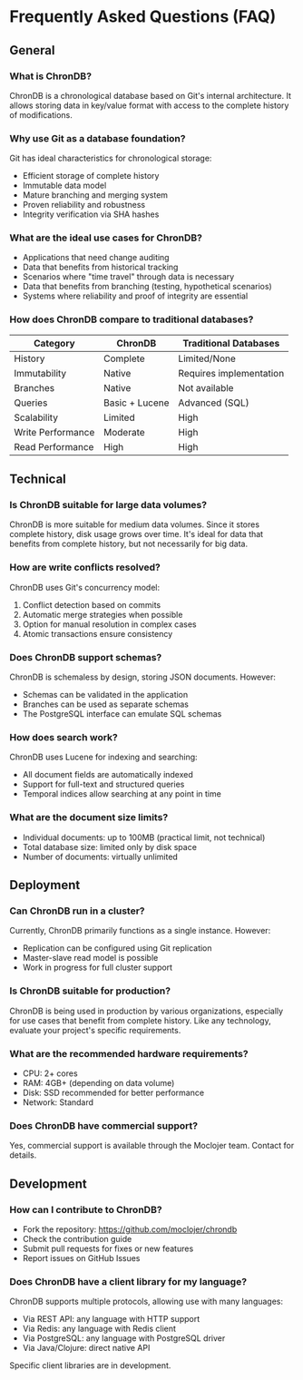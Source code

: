 # Frequently Asked Questions (FAQ)

## General

### What is ChronDB?

ChronDB is a chronological database based on Git's internal architecture. It allows storing data in key/value format with access to the complete history of modifications.

### Why use Git as a database foundation?

Git has ideal characteristics for chronological storage:

- Efficient storage of complete history
- Immutable data model
- Mature branching and merging system
- Proven reliability and robustness
- Integrity verification via SHA hashes

### What are the ideal use cases for ChronDB?

- Applications that need change auditing
- Data that benefits from historical tracking
- Scenarios where "time travel" through data is necessary
- Data that benefits from branching (testing, hypothetical scenarios)
- Systems where reliability and proof of integrity are essential

### How does ChronDB compare to traditional databases?

| Category | ChronDB | Traditional Databases |
|-----------|---------|---------------------|
| History | Complete | Limited/None |
| Immutability | Native | Requires implementation |
| Branches | Native | Not available |
| Queries | Basic + Lucene | Advanced (SQL) |
| Scalability | Limited | High |
| Write Performance | Moderate | High |
| Read Performance | High | High |

## Technical

### Is ChronDB suitable for large data volumes?

ChronDB is more suitable for medium data volumes. Since it stores complete history, disk usage grows over time. It's ideal for data that benefits from complete history, but not necessarily for big data.

### How are write conflicts resolved?

ChronDB uses Git's concurrency model:

1. Conflict detection based on commits
2. Automatic merge strategies when possible
3. Option for manual resolution in complex cases
4. Atomic transactions ensure consistency

### Does ChronDB support schemas?

ChronDB is schemaless by design, storing JSON documents. However:

- Schemas can be validated in the application
- Branches can be used as separate schemas
- The PostgreSQL interface can emulate SQL schemas

### How does search work?

ChronDB uses Lucene for indexing and searching:

- All document fields are automatically indexed
- Support for full-text and structured queries
- Temporal indices allow searching at any point in time

### What are the document size limits?

- Individual documents: up to 100MB (practical limit, not technical)
- Total database size: limited only by disk space
- Number of documents: virtually unlimited

## Deployment

### Can ChronDB run in a cluster?

Currently, ChronDB primarily functions as a single instance. However:

- Replication can be configured using Git replication
- Master-slave read model is possible
- Work in progress for full cluster support

### Is ChronDB suitable for production?

ChronDB is being used in production by various organizations, especially for use cases that benefit from complete history. Like any technology, evaluate your project's specific requirements.

### What are the recommended hardware requirements?

- CPU: 2+ cores
- RAM: 4GB+ (depending on data volume)
- Disk: SSD recommended for better performance
- Network: Standard

### Does ChronDB have commercial support?

Yes, commercial support is available through the Moclojer team. Contact for details.

## Development

### How can I contribute to ChronDB?

- Fork the repository: <https://github.com/moclojer/chrondb>
- Check the contribution guide
- Submit pull requests for fixes or new features
- Report issues on GitHub Issues

### Does ChronDB have a client library for my language?

ChronDB supports multiple protocols, allowing use with many languages:

- Via REST API: any language with HTTP support
- Via Redis: any language with Redis client
- Via PostgreSQL: any language with PostgreSQL driver
- Via Java/Clojure: direct native API

Specific client libraries are in development.
